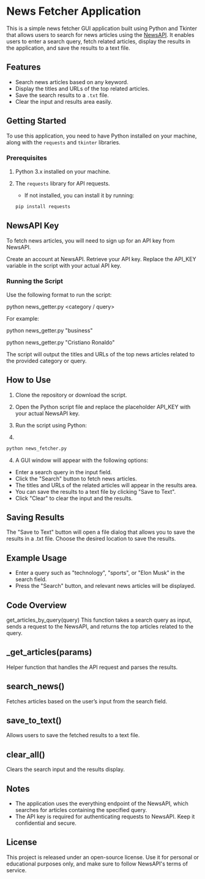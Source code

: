# News Fetcher Application

This is a simple news fetcher GUI application built using Python and Tkinter that allows users to search for news articles using the [NewsAPI](https://newsapi.org/). It enables users to enter a search query, fetch related articles, display the results in the application, and save the results to a text file.

## Features

- Search news articles based on any keyword.
- Display the titles and URLs of the top related articles.
- Save the search results to a `.txt` file.
- Clear the input and results area easily.

## Getting Started

To use this application, you need to have Python installed on your machine, along with the `requests` and `tkinter` libraries.

### Prerequisites

1. Python 3.x installed on your machine.
2. The `requests` library for API requests.
   - If not installed, you can install it by running:

   ```bash
   pip install requests
   ```
   
## NewsAPI Key
To fetch news articles, you will need to sign up for an API key from NewsAPI.

Create an account at NewsAPI.
Retrieve your API key.
Replace the API_KEY variable in the script with your actual API key.

### Running the Script

Use the following format to run the script:

python news_getter.py <category / query>

For example:

python news_getter.py "business"

python news_getter.py "Cristiano Ronaldo"

The script will output the titles and URLs of the top news articles related to the provided category or query.

## How to Use
1. Clone the repository or download the script.

2. Open the Python script file and replace the placeholder API_KEY with your actual NewsAPI key.

3. Run the script using Python:
4. 
```bash
python news_fetcher.py
```

4. A GUI window will appear with the following options:

- Enter a search query in the input field.
- Click the "Search" button to fetch news articles.
- The titles and URLs of the related articles will appear in the results area.
- You can save the results to a text file by clicking "Save to Text".
- Click "Clear" to clear the input and the results.


## Saving Results
The "Save to Text" button will open a file dialog that allows you to save the results in a .txt file. Choose the desired location to save the results.

## Example Usage

- Enter a query such as "technology", "sports", or "Elon Musk" in the search field.
- Press the "Search" button, and relevant news articles will be displayed.

## Code Overview
get_articles_by_query(query)
This function takes a search query as input, sends a request to the NewsAPI, and returns the top articles related to the query.

## _get_articles(params)
Helper function that handles the API request and parses the results.

## search_news()
Fetches articles based on the user’s input from the search field.

## save_to_text()
Allows users to save the fetched results to a text file.

## clear_all()
Clears the search input and the results display.

## Notes
- The application uses the everything endpoint of the NewsAPI, which searches for articles containing the specified query.
- The API key is required for authenticating requests to NewsAPI. Keep it confidential and secure.

## License

This project is released under an open-source license. Use it for personal or educational purposes only, and make sure to follow NewsAPI's terms of service.
